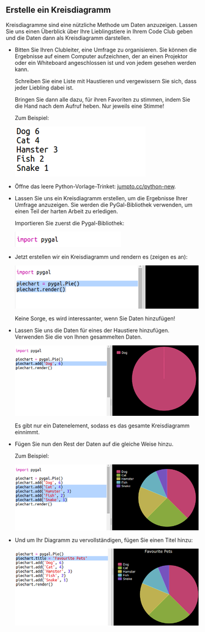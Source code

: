 ## Erstelle ein Kreisdiagramm

Kreisdiagramme sind eine nützliche Methode um Daten anzuzeigen. Lassen Sie uns einen Überblick über Ihre Lieblingstiere in Ihrem Code Club geben und die Daten dann als Kreisdiagramm darstellen.

+ Bitten Sie Ihren Clubleiter, eine Umfrage zu organisieren. Sie können die Ergebnisse auf einem Computer aufzeichnen, der an einen Projektor oder ein Whiteboard angeschlossen ist und von jedem gesehen werden kann.
    
    Schreiben Sie eine Liste mit Haustieren und vergewissern Sie sich, dass jeder Liebling dabei ist.
    
    Bringen Sie dann alle dazu, für ihren Favoriten zu stimmen, indem Sie die Hand nach dem Aufruf heben. Nur jeweils eine Stimme!
    
    Zum Beispiel:
    
    ![Screenshot](images/pets-favourite.png)

+ Öffne das leere Python-Vorlage-Trinket: <a href="http://jumpto.cc/python-new" target="_blank">jumpto.cc/python-new</a>.

+ Lassen Sie uns ein Kreisdiagramm erstellen, um die Ergebnisse Ihrer Umfrage anzuzeigen. Sie werden die PyGal-Bibliothek verwenden, um einen Teil der harten Arbeit zu erledigen.
    
    Importieren Sie zuerst die Pygal-Bibliothek:
    
    ![Screenshot](images/pets-pygal.png)

+ Jetzt erstellen wir ein Kreisdiagramm und rendern es (zeigen es an):
    
    ![screenshot](images/pets-pie.png)
    
    Keine Sorge, es wird interessanter, wenn Sie Daten hinzufügen!

+ Lassen Sie uns die Daten für eines der Haustiere hinzufügen. Verwenden Sie die von Ihnen gesammelten Daten.
    
    ![screenshot](images/pets-add.png)
    
    Es gibt nur ein Datenelement, sodass es das gesamte Kreisdiagramm einnimmt.

+ Fügen Sie nun den Rest der Daten auf die gleiche Weise hinzu.
    
    Zum Beispiel:
    
    ![Screenshot](images/pets-add-all.png)

+ Und um Ihr Diagramm zu vervollständigen, fügen Sie einen Titel hinzu:
    
    ![Screenshot](images/pets-title.png)